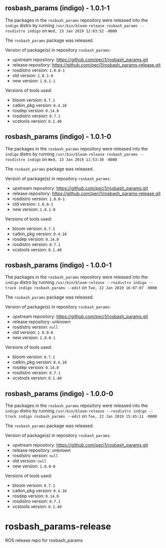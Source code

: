 ## rosbash_params (indigo) - 1.0.1-1

The packages in the `rosbash_params` repository were released into the `indigo` distro by running `/usr/bin/bloom-release rosbash_params --rosdistro indigo` on `Wed, 23 Jan 2019 12:03:52 -0000`

The `rosbash_params` package was released.

Version of package(s) in repository `rosbash_params`:

- upstream repository: https://github.com/peci1/rosbash_params.git
- release repository: https://github.com/peci1/rosbash_params-release.git
- rosdistro version: `1.0.0-1`
- old version: `1.0.1-0`
- new version: `1.0.1-1`

Versions of tools used:

- bloom version: `0.7.1`
- catkin_pkg version: `0.4.10`
- rosdep version: `0.14.0`
- rosdistro version: `0.7.1`
- vcstools version: `0.1.40`


## rosbash_params (indigo) - 1.0.1-0

The packages in the `rosbash_params` repository were released into the `indigo` distro by running `/usr/bin/bloom-release rosbash_params --rosdistro indigo` on `Wed, 23 Jan 2019 11:53:30 -0000`

The `rosbash_params` package was released.

Version of package(s) in repository `rosbash_params`:

- upstream repository: https://github.com/peci1/rosbash_params.git
- release repository: https://github.com/peci1/rosbash_params-release.git
- rosdistro version: `1.0.0-1`
- old version: `1.0.0-1`
- new version: `1.0.1-0`

Versions of tools used:

- bloom version: `0.7.1`
- catkin_pkg version: `0.4.10`
- rosdep version: `0.14.0`
- rosdistro version: `0.7.1`
- vcstools version: `0.1.40`


## rosbash_params (indigo) - 1.0.0-1

The packages in the `rosbash_params` repository were released into the `indigo` distro by running `/usr/bin/bloom-release --rosdistro indigo --track indigo rosbash_params --edit` on `Tue, 22 Jan 2019 16:07:07 -0000`

The `rosbash_params` package was released.

Version of package(s) in repository `rosbash_params`:

- upstream repository: https://github.com/peci1/rosbash_params.git
- release repository: unknown
- rosdistro version: `null`
- old version: `1.0.0-0`
- new version: `1.0.0-1`

Versions of tools used:

- bloom version: `0.7.1`
- catkin_pkg version: `0.4.10`
- rosdep version: `0.14.0`
- rosdistro version: `0.7.1`
- vcstools version: `0.1.40`


## rosbash_params (indigo) - 1.0.0-0

The packages in the `rosbash_params` repository were released into the `indigo` distro by running `/usr/bin/bloom-release --rosdistro indigo --track indigo rosbash_params --edit` on `Tue, 22 Jan 2019 15:45:11 -0000`

The `rosbash_params` package was released.

Version of package(s) in repository `rosbash_params`:

- upstream repository: https://github.com/peci1/rosbash_params.git
- release repository: unknown
- rosdistro version: `null`
- old version: `null`
- new version: `1.0.0-0`

Versions of tools used:

- bloom version: `0.7.1`
- catkin_pkg version: `0.4.10`
- rosdep version: `0.14.0`
- rosdistro version: `0.7.1`
- vcstools version: `0.1.40`


# rosbash_params-release
ROS release repo for rosbash_params

